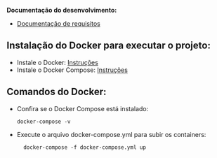 **Documentação do desenvolvimento:**
  - [Documentação de requisitos](requisitos.md)


## Instalação do Docker para executar o projeto:

- Instale o Docker: [Instruções ](https://docs.docker.com/desktop/install/ubuntu/)
- Instale o Docker Compose: [Instruções](https://docs.docker.com/compose/install/linux/)

## Comandos do Docker:

- Confira se o Docker Compose está instalado:
  ```shell
  docker-compose -v 
  ```

- Execute o arquivo docker-compose.yml para subir os containers:
  ```shell 
    docker-compose -f docker-compose.yml up
  ```